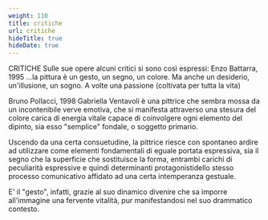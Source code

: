 ```yaml
---
weight: 110
title: critiche
url: critiche
hideTitle: true
hideDate: true
---
```

CRITICHE
Sulle sue opere alcuni critici si sono così espressi:
Enzo Battarra, 1995
...la pittura è un gesto, un segno, un colore. Ma anche un desiderio, un'illusione, un sogno. A volte una passione (coltivata per tutta la vita)

Bruno Pollacci, 1998
Gabriella Ventavoli è una pittrice che sembra mossa da un incontenibile verve emotiva, che si manifesta attraverso una stesura del colore carica di energia vitale capace di coinvolgere ogni elemento del dipinto, sia esso "semplice" fondale, o soggetto primario.

Uscendo da una certa consuetudine, la pittrice riesce con spontaneo ardire ad utilizzare come elementi fondamentali di eguale portata espressiva, sia il segno che la superficie che sostituisce la forma, entrambi carichi di peculiarità espressive e quindi determinanti protagonistidello stesso processo comunicativo affidato ad una certa intemperanza gestuale.

E' il "gesto", infatti, grazie al suo dinamico divenire che sa imporre all'immagine una fervente vitalità, pur manifestandosi nel suo drammatico contesto.
